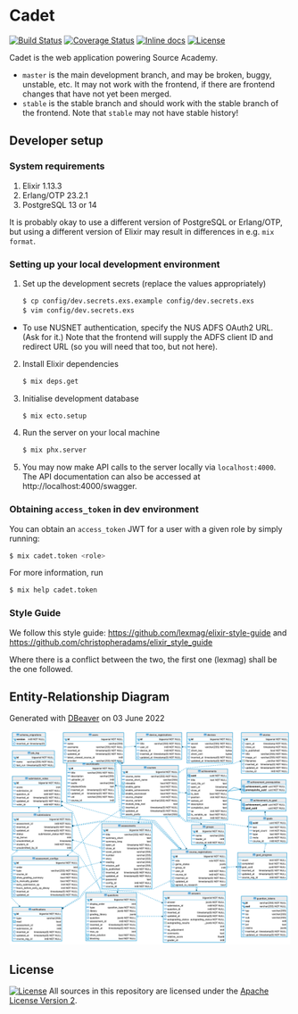 # Cadet

[![Build Status](https://travis-ci.org/source-academy/backend.svg?branch=master)](https://travis-ci.org/source-academy/backend)
[![Coverage Status](https://coveralls.io/repos/github/source-academy/backend/badge.svg?branch=master)](https://coveralls.io/github/source-academy/backend?branch=master)
[![Inline docs](https://inch-ci.org/github/source-academy/backend.svg)](http://inch-ci.org/github/source-academy/backend)
[![License](https://img.shields.io/github/license/source-academy/backend)](https://github.com/source-academy/backend/blob/master/LICENSE)

Cadet is the web application powering Source Academy.

* `master` is the main development branch, and may be broken, buggy, unstable,
  etc. It may not work with the frontend, if there are frontend changes that
  have not yet been merged.
* `stable` is the stable branch and should work with the stable branch of the
  frontend. Note that `stable` may not have stable history!

## Developer setup

### System requirements

1. Elixir 1.13.3
2. Erlang/OTP 23.2.1
3. PostgreSQL 13 or 14

It is probably okay to use a different version of PostgreSQL or Erlang/OTP, but
using a different version of Elixir may result in differences in e.g. `mix
format`.

### Setting up your local development environment

1. Set up the development secrets (replace the values appropriately)

   ```bash
   $ cp config/dev.secrets.exs.example config/dev.secrets.exs
   $ vim config/dev.secrets.exs
   ```

  - To use NUSNET authentication, specify the NUS ADFS OAuth2 URL. (Ask for it.)
    Note that the frontend will supply the ADFS client ID and redirect URL (so
    you will need that too, but not here).

2. Install Elixir dependencies

   ```bash
   $ mix deps.get
   ```

3. Initialise development database

   ```bash
   $ mix ecto.setup
   ```

4. Run the server on your local machine

   ```bash
   $ mix phx.server
   ```

5. You may now make API calls to the server locally via `localhost:4000`. The
   API documentation can also be accessed at http://localhost:4000/swagger.


### Obtaining `access_token` in dev environment

You can obtain an `access_token` JWT for a user with a given role by simply
running:

```bash
$ mix cadet.token <role>
```

For more information, run

```bash
$ mix help cadet.token
```

### Style Guide

We follow this style guide: https://github.com/lexmag/elixir-style-guide and
https://github.com/christopheradams/elixir_style_guide

Where there is a conflict between the two, the first one (lexmag) shall be the
one followed.

## Entity-Relationship Diagram

Generated with [DBeaver](https://dbeaver.io/) on 03 June 2022

![Entity-Relationship Diagram for cadet](schema.png)

## License

[![License](https://img.shields.io/badge/License-Apache%202.0-blue.svg)](https://opensource.org/licenses/Apache-2.0)
All sources in this repository are licensed under the [Apache License Version 2][apache2].

[apache2]: https://www.apache.org/licenses/LICENSE-2.0.txt
